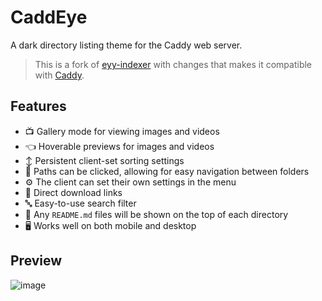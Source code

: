 # CaddEye
A dark directory listing theme for the Caddy web server.

> This is a fork of [eyy-indexer](https://github.com/sixem/eyy-indexer) with changes that makes it compatible with [Caddy](https://github.com/caddyserver/caddy).

## Features
+ :tv: Gallery mode for viewing images and videos
+ :point_left: Hoverable previews for images and videos
+ :arrow_up_down: Persistent client-set sorting settings
+ :link: Paths can be clicked, allowing for easy navigation between folders
+ :gear: The client can set their own settings in the menu
+ :small_red_triangle_down: Direct download links
+ :abc: Easy-to-use search filter
+ :book: Any `README.md` files will be shown on the top of each directory
+ :desktop_computer: Works well on both mobile and desktop

## Preview
![image](https://user-images.githubusercontent.com/2825338/203202739-890edba3-428a-4a16-b334-1e9e87294d4f.png)
